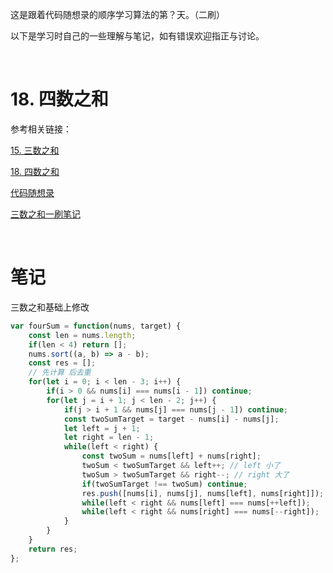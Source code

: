 这是跟着代码随想录的顺序学习算法的第？天。（二刷）

以下是学习时自己的一些理解与笔记，如有错误欢迎指正与讨论。

<br/>

# 18. 四数之和

参考相关链接：

[15. 三数之和](https://leetcode-cn.com/problems/3sum/)

[18. 四数之和](https://leetcode-cn.com/problems/4sum/)

[代码随想录](https://www.programmercarl.com/0018.%E5%9B%9B%E6%95%B0%E4%B9%8B%E5%92%8C.html)

[三数之和一刷笔记](https://blog.csdn.net/Jamcy123/article/details/123115417)

<br/>

# 笔记

三数之和基础上修改

```js
var fourSum = function(nums, target) {
    const len = nums.length;
    if(len < 4) return [];
    nums.sort((a, b) => a - b);
    const res = [];
    // 先计算 后去重
    for(let i = 0; i < len - 3; i++) {
        if(i > 0 && nums[i] === nums[i - 1]) continue;
        for(let j = i + 1; j < len - 2; j++) {
            if(j > i + 1 && nums[j] === nums[j - 1]) continue;
            const twoSumTarget = target - nums[i] - nums[j];
            let left = j + 1;
            let right = len - 1;
            while(left < right) {
                const twoSum = nums[left] + nums[right];
                twoSum < twoSumTarget && left++; // left 小了
                twoSum > twoSumTarget && right--; // right 大了
                if(twoSumTarget !== twoSum) continue;
                res.push([nums[i], nums[j], nums[left], nums[right]]);
                while(left < right && nums[left] === nums[++left]);
                while(left < right && nums[right] === nums[--right]);
            }
        }
    }
    return res;
};
```


